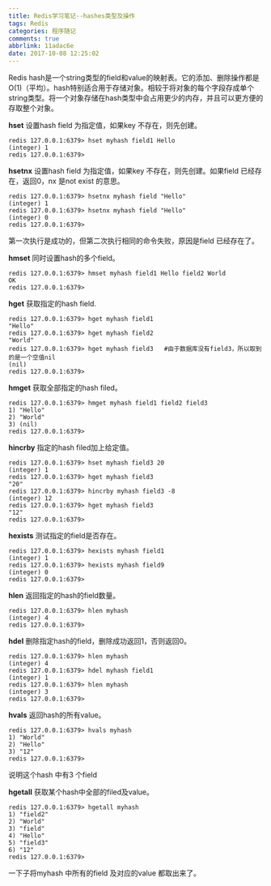 ```yaml
---
title: Redis学习笔记--hashes类型及操作
tags: Redis
categories: 程序随记
comments: true
abbrlink: 11adac6e
date: 2017-10-08 12:25:02
---
```

Redis hash是一个string类型的field和value的映射表。它的添加、删除操作都是O(1)（平均）。hash特别适合用于存储对象。相较于将对象的每个字段存成单个string类型。将一个对象存储在hash类型中会占用更少的内存，并且可以更方便的存取整个对象。

**hset**
设置hash field 为指定值，如果key 不存在，则先创建。
```
redis 127.0.0.1:6379> hset myhash field1 Hello
(integer) 1
redis 127.0.0.1:6379>
```

**hsetnx**
设置hash field 为指定值，如果key 不存在，则先创建。如果field 已经存在，返回0，nx 是not exist 的意思。
```
redis 127.0.0.1:6379> hsetnx myhash field "Hello"
(integer) 1
redis 127.0.0.1:6379> hsetnx myhash field "Hello"
(integer) 0
redis 127.0.0.1:6379>
```
第一次执行是成功的，但第二次执行相同的命令失败，原因是field 已经存在了。

**hmset**
同时设置hash的多个field。
```
redis 127.0.0.1:6379> hmset myhash field1 Hello field2 World
OK
redis 127.0.0.1:6379>
```

**hget**
获取指定的hash field.
```
redis 127.0.0.1:6379> hget myhash field1
"Hello"
redis 127.0.0.1:6379> hget myhash field2
"World"
redis 127.0.0.1:6379> hget myhash field3   #由于数据库没有field3，所以取到的是一个空值nil
(nil)
redis 127.0.0.1:6379>
```


**hmget**
获取全部指定的hash filed。
```
redis 127.0.0.1:6379> hmget myhash field1 field2 field3
1) "Hello"
2) "World"
3) (nil)
redis 127.0.0.1:6379>
```

**hincrby**
指定的hash filed加上给定值。
```
redis 127.0.0.1:6379> hset myhash field3 20
(integer) 1
redis 127.0.0.1:6379> hget myhash field3
"20"
redis 127.0.0.1:6379> hincrby myhash field3 -8
(integer) 12
redis 127.0.0.1:6379> hget myhash field3
"12"
redis 127.0.0.1:6379>
```

**hexists**
测试指定的field是否存在。
```
redis 127.0.0.1:6379> hexists myhash field1
(integer) 1
redis 127.0.0.1:6379> hexists myhash field9
(integer) 0
redis 127.0.0.1:6379>
```

**hlen**
返回指定的hash的field数量。
```
redis 127.0.0.1:6379> hlen myhash
(integer) 4
redis 127.0.0.1:6379>
```

**hdel**
删除指定hash的field，删除成功返回1，否则返回0。
```
redis 127.0.0.1:6379> hlen myhash
(integer) 4
redis 127.0.0.1:6379> hdel myhash field1
(integer) 1
redis 127.0.0.1:6379> hlen myhash
(integer) 3
redis 127.0.0.1:6379>
```

**hvals**
返回hash的所有value。
```
redis 127.0.0.1:6379> hvals myhash
1) "World"
2) "Hello"
3) "12"
redis 127.0.0.1:6379> 
```
说明这个hash 中有3 个field


**hgetall**
获取某个hash中全部的filed及value。
```
redis 127.0.0.1:6379> hgetall myhash
1) "field2"
2) "World"
3) "field"
4) "Hello"
5) "field3"
6) "12"
redis 127.0.0.1:6379>
```
一下子将myhash 中所有的field 及对应的value 都取出来了。
